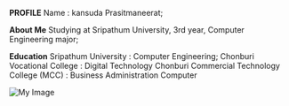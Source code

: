 **PROFILE**
Name : kansuda Prasitmaneerat;

**About Me**
Studying at Sripathum University, 3rd year, Computer Engineering major;

**Education**
Sripathum University                             :  Computer Engineering;
Chonburi Vocational College                      :  Digital Technology
Chonburi Commercial Technology College (MCC)     :  Business Administration Computer


![My Image](https://github.com/kansudaPrasitmaneerat/PROFILE-HTML/issues/1#issue-2629543689)
